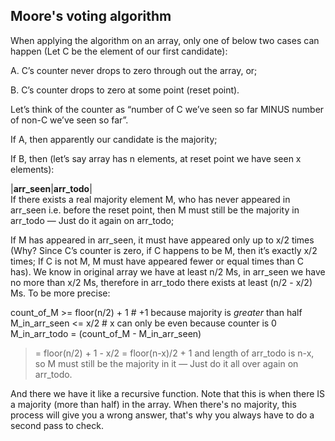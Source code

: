 ## Moore's voting algorithm ## 

When applying the algorithm on an array, only one of below two cases can happen (Let C be the element of our first candidate):

A. C’s counter never drops to zero through out the array, or;

B. C’s counter drops to zero at some point (reset point).

Let’s think of the counter as “number of C we’ve seen so far MINUS number of non-C we’ve seen so far”.

If A, then apparently our candidate is the majority;

If B, then (let’s say array has n elements, at reset point we have seen x elements):

  |__arr_seen__|______arr_todo______|            
If there exists a real majority element M, who has never appeared in arr_seen i.e. before the reset point, then M must still be the majority in arr_todo — Just do it again on arr_todo;

If M has appeared in arr_seen, it must have appeared only up to x/2 times (Why? Since C’s counter is zero, if C happens to be M, then it’s exactly x/2 times; If C is not M, M must have appeared fewer or equal times than C has). We know in original array we have at least n/2 Ms, in arr_seen we have no more than x/2 Ms, therefore in arr_todo there exists at least (n/2 - x/2) Ms. To be more precise:

count_of_M >= floor(n/2) + 1 # +1 because majority is *greater* than half
M_in_arr_seen <= x/2 # x can only be even because counter is 0
M_in_arr_todo = (count_of_M - M_in_arr_seen)
>= floor(n/2) + 1 - x/2
= floor(n-x)/2 + 1
and length of arr_todo is n-x, so M must still be the majority in it — Just do it all over again on arr_todo.

And there we have it like a recursive function. Note that this is when there IS a majority (more than half) in the array. When there's no majority, this process will give you a wrong answer, that's why you always have to do a second pass to check.
